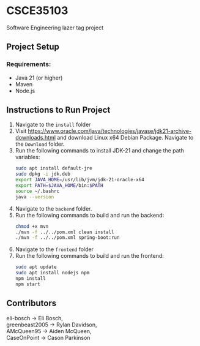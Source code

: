 # CSCE35103

Software Engineering lazer tag project

## Project Setup

### Requirements:

- Java 21 (or higher)
- Maven
- Node.js

## Instructions to Run Project

1. Navigate to the `install` folder
2. Visit https://www.oracle.com/java/technologies/javase/jdk21-archive-downloads.html and download Linux x64 Debian Package. Navigate to the `Download` folder.
3. Run the following commands to install JDK-21 and change the path variables:
   ```bash
   sudo apt install default-jre
   sudo dpkg -i jdk.deb
   export JAVA_HOME=/usr/lib/jvm/jdk-21-oracle-x64
   export PATH=$JAVA_HOME/bin:$PATH
   source ~/.bashrc
   java --version
   ```
4. Navigate to the `backend` folder.
5. Run the following commands to build and run the backend:
   ```bash
   chmod +x mvn
   ./mvn -f ../../pom.xml clean install
   ./mvn -f ../../pom.xml spring-boot:run
   ```
6. Navigate to the `frontend` folder
7. Run the following commands to build and run the frontend:
   ```bash
   sudo apt update
   sudo apt install nodejs npm
   npm install
   npm start
   ```
## Contributors

eli-bosch -> Eli Bosch,<br>
greenbeast2005 -> Rylan Davidson,<br>
AMcQueen95 -> Aiden McQueen,<br>
CaseOnPoint -> Cason Parkinson
